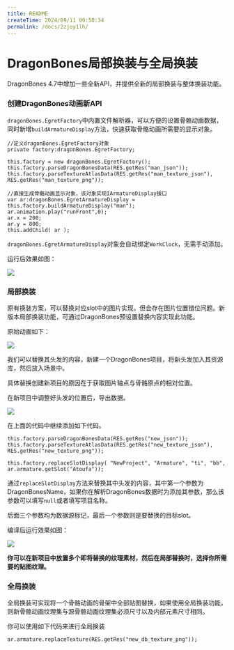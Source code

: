 ```yaml
---
title: README
createTime: 2024/09/11 09:50:34
permalink: /docs/2zjoy1lh/
---
```

# DragonBones局部换装与全局换装

DragonBones 4.7中增加一些全新API，并提供全新的局部换装与整体换装功能。

### 创建DragonBones动画新API

`dragonBones.EgretFactory`中内置文件解析器，可以方便的设置骨骼动画数据，同时新增`buildArmatureDisplay`方法，快速获取骨骼动画所需要的显示对象。

```
//定义dragonBones.EgretFactory对象
private factory:dragonBones.EgretFactory;

this.factory = new dragonBones.EgretFactory();
this.factory.parseDragonBonesData(RES.getRes("man_json"));
this.factory.parseTextureAtlasData(RES.getRes("man_texture_json"), RES.getRes("man_texture_png"));

//直接生成骨骼动画显示对象，该对象实现IArmatureDisplay接口
var ar:dragonBones.EgretArmatureDisplay = this.factory.buildArmatureDisplay("man");
ar.animation.play("runFront",0);
ar.x = 200;
ar.y = 800;
this.addChild( ar );
```

`dragonBones.EgretArmatureDisplay`对象会自动绑定`WorkClock`，无需手动添加。

运行后效果如图：

![](db1.png)

### 局部换装

原有换装方案，可以替换对应slot中的图片实现，但会存在图片位置错位问题。新版本局部换装功能，可通过DragonBones预设置替换内容实现此功能。

原始动画如下：

![](db2.png)

我们可以替换其头发的内容，新建一个DragonBones项目，将新头发加入其资源库，然后放入场景中。

具体替换创建新项目的原因在于获取图片轴点与骨骼原点的相对位置。

在新项目中调整好头发的位置后，导出数据。

![](db3.png)

在上面的代码中继续添加如下代码。

```
this.factory.parseDragonBonesData(RES.getRes("new_json"));
this.factory.parseTextureAtlasData(RES.getRes("new_texture_json"), RES.getRes("new_texture_png"));

this.factory.replaceSlotDisplay( "NewProject", "Armature", "ti", "bb", ar.armature.getSlot("Atoufa"));
```

通过`replaceSlotDisplay`方法来替换其中头发的内容，其中第一个参数为DragonBonesName，如果你在解析DragonBones数据时为添加其参数，那么该参数可以填写`null`或者填写项目名称。

后面三个参数均为数据源标记，最后一个参数则是要替换的目标slot。

编译后运行效果如图：

![](db4.png)

**你可以在新项目中放置多个即将替换的纹理素材，然后在局部替换时，选择你所需要的贴图纹理。**

### 全局换装

全局换装可实现将一个骨骼动画的骨架中全部贴图替换，如果使用全局换装功能，则新骨骼动画纹理集与源骨骼动画纹理集必须尺寸以及内部元素尺寸相同。

你可以使用如下代码来进行全局换装

```
ar.armature.replaceTexture(RES.getRes("new_db_texture_png"));
```

 
